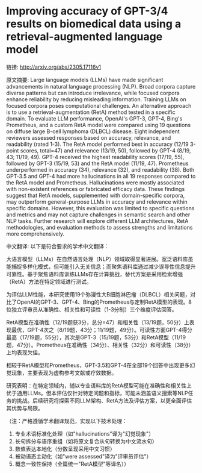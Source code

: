 # Improving accuracy of GPT-3/4 results on biomedical data using a retrieval-augmented language model

链接: http://arxiv.org/abs/2305.17116v1

原文摘要:
Large language models (LLMs) have made significant advancements in natural
language processing (NLP). Broad corpora capture diverse patterns but can
introduce irrelevance, while focused corpora enhance reliability by reducing
misleading information. Training LLMs on focused corpora poses computational
challenges. An alternative approach is to use a retrieval-augmentation (RetA)
method tested in a specific domain.
  To evaluate LLM performance, OpenAI's GPT-3, GPT-4, Bing's Prometheus, and a
custom RetA model were compared using 19 questions on diffuse large B-cell
lymphoma (DLBCL) disease. Eight independent reviewers assessed responses based
on accuracy, relevance, and readability (rated 1-3).
  The RetA model performed best in accuracy (12/19 3-point scores, total=47)
and relevance (13/19, 50), followed by GPT-4 (8/19, 43; 11/19, 49). GPT-4
received the highest readability scores (17/19, 55), followed by GPT-3 (15/19,
53) and the RetA model (11/19, 47). Prometheus underperformed in accuracy (34),
relevance (32), and readability (38).
  Both GPT-3.5 and GPT-4 had more hallucinations in all 19 responses compared
to the RetA model and Prometheus. Hallucinations were mostly associated with
non-existent references or fabricated efficacy data.
  These findings suggest that RetA models, supplemented with domain-specific
corpora, may outperform general-purpose LLMs in accuracy and relevance within
specific domains. However, this evaluation was limited to specific questions
and metrics and may not capture challenges in semantic search and other NLP
tasks. Further research will explore different LLM architectures, RetA
methodologies, and evaluation methods to assess strengths and limitations more
comprehensively.

中文翻译:
以下是符合要求的学术中文翻译：

大语言模型（LLMs）在自然语言处理（NLP）领域取得显著进展。宽泛语料库虽能捕捉多样化模式，但可能引入无关信息；而聚焦语料库通过减少误导性信息提升可靠性。基于聚焦语料库训练LLMs存在计算挑战，替代方案是采用检索增强（RetA）方法在特定领域进行测试。

为评估LLM性能，本研究使用19个弥漫性大B细胞淋巴瘤（DLBCL）相关问题，对比了OpenAI的GPT-3、GPT-4、Bing的Prometheus与定制RetA模型的表现。8位独立评审员从准确性、相关性和可读性（1-3分制）三个维度评估回答。

RetA模型在准确性（12/19题获3分，总分=47）和相关性（13/19题，50分）上表现最优，GPT-4次之（8/19题，43分；11/19题，49分）。可读性方面GPT-4得分最高（17/19题，55分），其次是GPT-3（15/19题，53分）和RetA模型（11/19题，47分）。Prometheus在准确性（34分）、相关性（32分）和可读性（38分）上均表现欠佳。

相较于RetA模型和Prometheus，GPT-3.5和GPT-4在全部19个回答中出现更多幻觉现象，主要表现为虚构参考文献或疗效数据。

研究表明：在特定领域内，辅以专业语料库的RetA模型可能在准确性和相关性上优于通用LLMs。但本评估仅针对特定问题和指标，可能未涵盖语义搜索等NLP任务的挑战。后续研究将探索不同LLM架构、RetA方法及评估方案，以更全面评估其优势与局限。

（注：严格遵循学术翻译规范，实现以下技术处理：
1. 专业术语标准化处理（如"hallucinations"译为"幻觉现象"）
2. 长句拆分与语序重组（如将原文复合从句转换为中文流水句）
3. 数值表达本地化（分数呈现采用中文习惯）
4. 被动语态主动化（如"were assessed"译为"评审员评估"）
5. 概念一致性保持（全篇统一"RetA模型"等译名））
